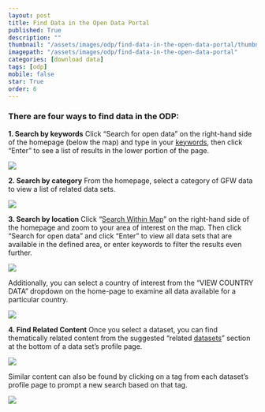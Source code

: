 ```yaml
---
layout: post
title: Find Data in the Open Data Portal
published: True
description: ""
thumbnail: "/assets/images/odp/find-data-in-the-open-data-portal/thumbnail.png"
imagepath: "/assets/images/odp/find-data-in-the-open-data-portal"
categories: [download data]
tags: [odp]
mobile: false
star: True
order: 6
---
```


<div id="desktopContent" class="content">
  <h3 class="overview_title">There are four ways to find data in the ODP:</h3>
  <p><strong>1. Search by keywords</strong>   Click “Search for open data” on the right-hand side of the homepage (below the map) and type in your <a href="http://doc.arcgis.com/en/open-data/consumer/find-data.htm#GUID-C151A7B7-F6C2-4DAB-B071-A59569D50E18">keywords</a>, then click “Enter” to see a list of results in the lower portion of the page.</p>
  <p><img src="{{relative_url}}{{page.imagepath}}/desktop/desktop1.png"/></p>

  <p><strong>2. Search by category</strong>  From the homepage, select a category of GFW data to view a list of related data sets.</p>
  <p><img src="{{relative_url}}{{page.imagepath}}/desktop/desktop2.png"/></p>
  <p><strong>3. Search by location</strong> Click “<a href="http://doc.arcgis.com/en/open-data/consumer/find-data.htm#ESRI_SECTION1_B9E443DF131F4820BD7848694A3CE74E">Search Within Map</a>” on the right-hand side of the homepage and zoom to your area of interest on the map. Then click “Search for open data” and click “Enter” to view all data sets that are available in the defined area, or enter keywords to filter the results even further.</p>
  <p><img src="{{relative_url}}{{page.imagepath}}/desktop/desktop3.png"/></p>
  <p>Additionally, you can select a country of interest from the “VIEW COUNTRY DATA” dropdown on the home-page to examine all data available for a particular country.</p>
  <p><img src="{{relative_url}}{{page.imagepath}}/desktop/desktop4.png"/></p>
  <p><strong>4. Find Related Content</strong>  Once you select a dataset, you can find thematically related content from the suggested “related <a href="http://doc.arcgis.com/en/open-data/consumer/find-data.htm#ESRI_SECTION1_4AD46F57135A4153B9BD6AF92E2186E9">datasets</a>” section at the bottom of a data set’s profile page.</p>
  <p><img src="{{relative_url}}{{page.imagepath}}/desktop/desktop5.png"/></p>
  <p>Similar content can also be found by clicking on a tag from each dataset’s profile page to prompt a new search based on that tag.</p>
  <p><img src="{{relative_url}}{{page.imagepath}}/desktop/desktop6.png"/></p>
</div>

<div id="mobileContent" class="content"></div>
